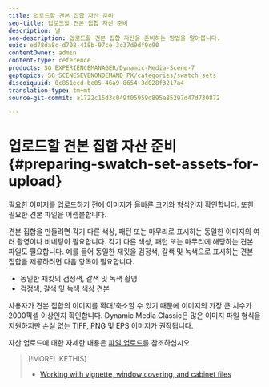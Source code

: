 ```yaml
---
title: 업로드할 견본 집합 자산 준비
seo-title: 업로드할 견본 집합 자산 준비
description: 널
seo-description: 업로드할 견본 집합 자산을 준비하는 방법을 알아봅니다.
uuid: ed78da8c-d708-418b-97ce-3c37d9df9c90
contentOwner: admin
content-type: reference
products: SG_EXPERIENCEMANAGER/Dynamic-Media-Scene-7
geptopics: SG_SCENESEVENONDEMAND_PK/categories/swatch_sets
discoiquuid: 0c851ecd-be05-46a9-8654-3d028f3217a4
translation-type: tm+mt
source-git-commit: a1722c15d3c049f05959d895e85297d47d730872

---
```



# 업로드할 견본 집합 자산 준비{#preparing-swatch-set-assets-for-upload}

필요한 이미지를 업로드하기 전에 이미지가 올바른 크기와 형식인지 확인합니다. 또한 필요한 견본 파일을 어셈블합니다.

견본 집합을 만들려면 각기 다른 색상, 패턴 또는 마무리로 표시하는 동일한 이미지의 여러 촬영이나 비네팅이 필요합니다. 각기 다른 색상, 패턴 또는 마무리에 해당하는 견본 파일도 필요합니다. 예를 들어 동일한 재킷을 검정색, 갈색 및 녹색으로 표시하는 견본 집합을 제공하려면 다음 항목이 필요합니다.

* 동일한 재킷의 검정색, 갈색 및 녹색 촬영
* 검정색, 갈색 및 녹색 색상 견본

사용자가 견본 집합의 이미지를 확대/축소할 수 있기 때문에 이미지의 가장 큰 치수가 2000픽셀 이상인지 확인합니다. Dynamic Media Classic은 많은 이미지 파일 형식을 지원하지만 손실 없는 TIFF, PNG 및 EPS 이미지가 권장됩니다.

자산 업로드에 대한 자세한 내용은 [파일 업로드](uploading-files.md#uploading_files)를 참조하십시오.

>[!MORELIKETHIS]
>
>* [Working with vignette, window covering, and cabinet files](vignette-window-covering-cabinet-files.md#working_with_vignette_window_covering_and_cabinet_files)

